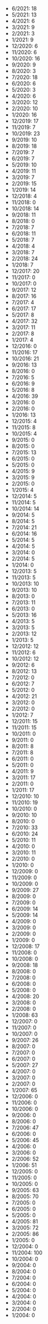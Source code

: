 *  6/2021: 18
*  5/2021: 13
*  4/2021: 6
*  3/2021: 9
*  2/2021: 3
*  1/2021: 9
*  12/2020: 6
*  11/2020: 6
*  10/2020: 16
*  9/2020: 9
*  8/2020: 3
*  7/2020: 18
*  6/2020: 6
*  5/2020: 3
*  4/2020: 6
*  3/2020: 12
*  2/2020: 10
*  1/2020: 16
*  12/2019: 17
*  11/2019: 7
*  10/2019: 23
*  9/2019: 10
*  8/2019: 18
*  7/2019: 7
*  6/2019: 7
*  5/2019: 10
*  4/2019: 11
*  3/2019: 7
*  2/2019: 15
*  1/2019: 14
*  12/2018: 4
*  11/2018: 0
*  10/2018: 14
*  9/2018: 11
*  8/2018: 0
*  7/2018: 7
*  6/2018: 11
*  5/2018: 7
*  4/2018: 4
*  3/2018: 7
*  2/2018: 24
*  1/2018: 7
*  12/2017: 20
*  11/2017: 0
*  10/2017: 0
*  9/2017: 12
*  8/2017: 16
*  7/2017: 4
*  6/2017: 17
*  5/2017: 8
*  4/2017: 32
*  3/2017: 11
*  2/2017: 8
*  1/2017: 4
*  12/2016: 0
*  11/2016: 17
*  10/2016: 21
*  9/2016: 13
*  8/2016: 0
*  7/2016: 5
*  6/2016: 9
*  5/2016: 8
*  4/2016: 39
*  3/2016: 0
*  2/2016: 0
*  1/2016: 13
*  12/2015: 4
*  11/2015: 8
*  10/2015: 4
*  9/2015: 0
*  8/2015: 0
*  7/2015: 13
*  6/2015: 0
*  5/2015: 0
*  4/2015: 9
*  3/2015: 9
*  2/2015: 0
*  1/2015: 4
*  12/2014: 5
*  11/2014: 5
*  10/2014: 14
*  9/2014: 5
*  8/2014: 5
*  7/2014: 21
*  6/2014: 16
*  5/2014: 5
*  4/2014: 5
*  3/2014: 0
*  2/2014: 5
*  1/2014: 0
*  12/2013: 5
*  11/2013: 5
*  10/2013: 10
*  9/2013: 10
*  8/2013: 0
*  7/2013: 11
*  6/2013: 0
*  5/2013: 16
*  4/2013: 5
*  3/2013: 5
*  2/2013: 12
*  1/2013: 5
*  12/2012: 12
*  11/2012: 6
*  10/2012: 12
*  9/2012: 6
*  8/2012: 13
*  7/2012: 0
*  6/2012: 7
*  5/2012: 0
*  4/2012: 21
*  3/2012: 0
*  2/2012: 0
*  1/2012: 7
*  12/2011: 15
*  11/2011: 15
*  10/2011: 0
*  9/2011: 0
*  8/2011: 8
*  7/2011: 8
*  6/2011: 0
*  5/2011: 0
*  4/2011: 9
*  3/2011: 17
*  2/2011: 0
*  1/2011: 17
*  12/2010: 10
*  11/2010: 19
*  10/2010: 0
*  9/2010: 10
*  8/2010: 0
*  7/2010: 33
*  6/2010: 24
*  5/2010: 11
*  4/2010: 0
*  3/2010: 11
*  2/2010: 0
*  1/2010: 0
*  12/2009: 0
*  11/2009: 0
*  10/2009: 0
*  9/2009: 27
*  8/2009: 0
*  7/2009: 0
*  6/2009: 14
*  5/2009: 14
*  4/2009: 0
*  3/2009: 0
*  2/2009: 0
*  1/2009: 0
*  12/2008: 17
*  11/2008: 0
*  10/2008: 0
*  9/2008: 18
*  8/2008: 0
*  7/2008: 0
*  6/2008: 0
*  5/2008: 0
*  4/2008: 20
*  3/2008: 0
*  2/2008: 0
*  1/2008: 63
*  12/2007: 0
*  11/2007: 0
*  10/2007: 0
*  9/2007: 26
*  8/2007: 0
*  7/2007: 0
*  6/2007: 0
*  5/2007: 27
*  4/2007: 0
*  3/2007: 0
*  2/2007: 0
*  1/2007: 65
*  12/2006: 0
*  11/2006: 0
*  10/2006: 0
*  9/2006: 0
*  8/2006: 0
*  7/2006: 47
*  6/2006: 0
*  5/2006: 45
*  4/2006: 0
*  3/2006: 0
*  2/2006: 52
*  1/2006: 51
*  12/2005: 0
*  11/2005: 0
*  10/2005: 0
*  9/2005: 63
*  8/2005: 70
*  7/2005: 0
*  6/2005: 0
*  5/2005: 0
*  4/2005: 81
*  3/2005: 72
*  2/2005: 86
*  1/2005: 0
*  12/2004: 0
*  11/2004: 100
*  10/2004: 0
*  9/2004: 0
*  8/2004: 0
*  7/2004: 0
*  6/2004: 0
*  5/2004: 0
*  4/2004: 0
*  3/2004: 0
*  2/2004: 0
*  1/2004: 0